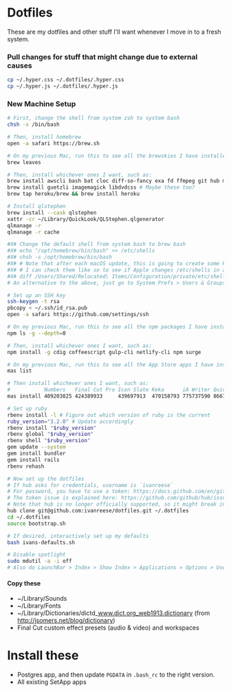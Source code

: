 # Dotfiles
These are my dotfiles and other stuff I'll want whenever I move in to a fresh system.

### Pull changes for stuff that might change due to external causes
```bash
cp ~/.hyper.css ~/.dotfiles/.hyper.css
cp ~/.hyper.js ~/.dotfiles/.hyper.js
```

### New Machine Setup

```bash
# First, change the shell from system zsh to system bash
chsh -s /bin/bash

# Then, install homebrew
open -a safari https://brew.sh

# On my previous Mac, run this to see all the brewskies I have installed
brew leaves

# Then, install whichever ones I want, such as:
brew install awscli bash bat cloc diff-so-fancy exa fd ffmpeg git hub mas node prettyping rbenv sass/sass/sass yarn
brew install guetzli imagemagick libdvdcss # Maybe these too?
brew tap heroku/brew && brew install heroku

# Install qlstephen
brew install --cask qlstephen
xattr -cr ~/Library/QuickLook/QLStephen.qlgenerator
qlmanage -r
qlmanage -r cache

#X# Change the default shell from system bash to brew bash
#X# echo "/opt/homebrew/bin/bash" >> /etc/shells
#X# chsh -s /opt/homebrew/bin/bash
#X# # Note that after each macOS update, this is going to create some Relocated Items.
#X# # I can check them like so to see if Apple changes /etc/shells in a way I care about:
#X# diff /Users/Shared/Relocated\ Items/Configuration/private/etc/shells.system_default /etc/shells
# An alternative to the above, just go to System Prefs > Users & Groups and change the default shell to /opt/homebrew/bin/bash

# Set up an SSH key
ssh-keygen -t rsa
pbcopy < ~/.ssh/id_rsa.pub
open -a safari https://github.com/settings/ssh

# On my previous Mac, run this to see all the npm packages I have installed
npm ls -g --depth=0

# Then, install whichever ones I want, such as:
npm install -g cdig coffeescript gulp-cli netlify-cli npm surge

# On my previous Mac, run this to see all the App Store apps I have installed:
mas list

# Then install whichever ones I want, such as:
#           Numbers   Final Cut Pro Icon Slate Keka      iA Writer Quiver    xScope    HyperDither Pixelmator Pro Wipr       Gifski     Drafts
mas install 409203825 424389933     439697913  470158793 775737590 866773894 889428659 1110997147  1289583905     1320666476 1351639930 1435957248

# Set up ruby
rbenv install -l # Figure out which version of ruby is the current
ruby_version="3.2.0" # Update accordingly
rbenv install "$ruby_version"
rbenv global "$ruby_version"
rbenv shell "$ruby_version"
gem update --system
gem install bundler
gem install rails
rbenv rehash

# Now set up the dotfiles
# If hub asks for credentials, username is `ivanreese`
# For password, you have to use a token: https://docs.github.com/en/github/authenticating-to-github/creating-a-personal-access-token
# The token issue is explained here: https://github.com/github/hub/issues/2655
# Note that hub is no longer officially supported, so it might break in the future
hub clone git@github.com:ivanreese/dotfiles.git ~/.dotfiles
cd ~/.dotfiles
source bootstrap.sh

# If desired, interactively set up my defaults
bash ivans-defaults.sh

# Disable spotlight
sudo mdutil -a -i off
# Also do LaunchBar > Index > Show Index > Applications > Options > Use Spotlight index: off
```

#### Copy these
* ~/Library/Sounds
* ~/Library/Fonts
* ~/Library/Dictionaries/dictd_www.dict.org_web1913.dictionary (from http://jsomers.net/blog/dictionary)
* Final Cut custom effect presets (audio & video) and workspaces

# Install these
* Postgres app, and then update `PGDATA` in `.bash_rc` to the right version.
* All existing SetApp apps
